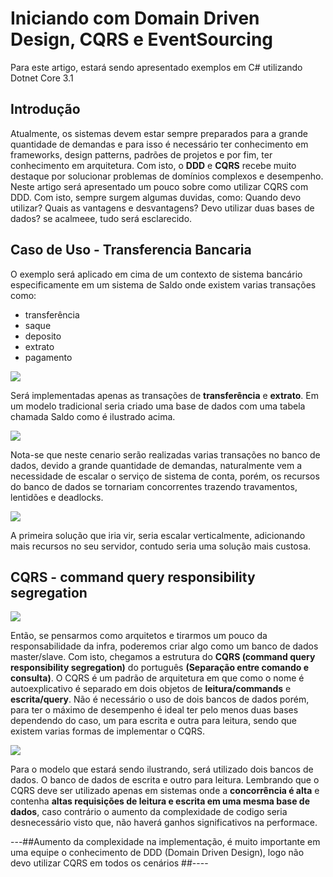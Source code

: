# Iniciando com Domain Driven Design, CQRS e EventSourcing

Para este artigo, estará sendo apresentado exemplos em C# utilizando Dotnet Core 3.1

## Introdução

Atualmente, os sistemas devem estar sempre preparados para a grande quantidade de demandas e para isso é necessário ter conhecimento em frameworks, design patterns, padrões de projetos e por fim, ter conhecimento em arquitetura. Com isto, o **DDD** e **CQRS** recebe muito destaque por solucionar problemas de domínios complexos e desempenho.
Neste artigo será apresentado um pouco sobre como utilizar CQRS com DDD. Com isto, sempre surgem algumas duvidas, como: Quando devo utilizar? Quais as vantagens e desvantagens? Devo utilizar duas bases de dados? se acalmeee, tudo será esclarecido. 

## Caso de Uso - Transferencia Bancaria

O exemplo será aplicado em cima de um contexto de sistema bancário especificamente em um sistema de Saldo onde existem varias transações como:
- transferência
- saque
- deposito
- extrato
- pagamento 

![](https://raw.githubusercontent.com/rafaeldias97/MicroServiceExample/master/files/dbtradicional.png)

Será implementadas apenas as transações de **transferência** e **extrato**.
Em um modelo tradicional seria criado uma base de dados com uma tabela chamada Saldo como é ilustrado acima.

![](https://raw.githubusercontent.com/rafaeldias97/MicroServiceExample/master/files/dbfailed.png)

Nota-se que neste cenario serão realizadas varias transações no banco de dados, devido a grande quantidade de demandas, naturalmente vem a necessidade de escalar o serviço de sistema de conta, porém, os recursos do banco de dados se tornariam concorrentes trazendo travamentos, lentidões e deadlocks.

![](https://raw.githubusercontent.com/rafaeldias97/MicroServiceExample/master/files/price.png)

A primeira solução que iria vir, seria escalar verticalmente, adicionando mais recursos no seu servidor, contudo seria uma solução mais custosa.

## CQRS - command query responsibility segregation

![](https://raw.githubusercontent.com/rafaeldias97/MicroServiceExample/master/files/dbMasterSlave.png)

Então, se pensarmos como arquitetos e tirarmos um pouco da responsabilidade da infra, poderemos criar algo como um banco de dados master/slave.
Com isto, chegamos a estrutura do **CQRS (command query responsibility segregation)** do português **(Separação entre comando e consulta)**. O CQRS é um padrão de arquitetura em que como o nome é autoexplicativo é separado em dois objetos de **leitura/commands** e **escrita/query**. Não é necessário o uso de dois bancos de dados porém, para ter o máximo de desempenho é ideal ter pelo menos duas bases dependendo do caso, um para escrita e outra para leitura, sendo que existem varias formas de implementar o CQRS.

![](https://raw.githubusercontent.com/rafaeldias97/MicroServiceExample/master/files/modelproject.png)

Para o modelo que estará sendo ilustrando, será utilizado dois bancos de dados. O banco de dados de escrita e outro para leitura. Lembrando que o CQRS deve ser utilizado apenas em sistemas onde a **concorrência é alta** e contenha **altas requisições de leitura e escrita em uma mesma base de dados**, caso contrário o aumento da complexidade de codigo seria desnecessário visto que, não haverá ganhos significativos na performace.


---##Aumento da complexidade na implementação, é muito importante em uma equipe o conhecimento de DDD (Domain Driven Design), logo não devo utilizar CQRS em todos os cenários ##----









